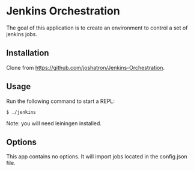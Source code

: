 Jenkins Orchestration
=====================

The goal of this application is to create an environment to control a set of jenkins jobs.

## Installation

Clone from https://github.com/joshatron/Jenkins-Orchestration.

## Usage

Run the following command to start a REPL:

    $ ./jenkins
    
Note: you will need leiningen installed.

## Options

This app contains no options.
It will import jobs located in the config.json file.
